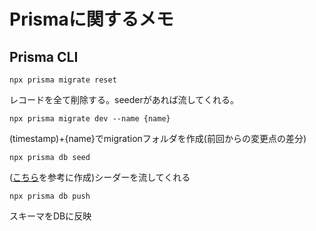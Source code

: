 # Prismaに関するメモ
## Prisma CLI
```
npx prisma migrate reset
```
レコードを全て削除する。seederがあれば流してくれる。

```
npx prisma migrate dev --name {name}
```
(timestamp)+{name}でmigrationフォルダを作成(前回からの変更点の差分)

```
npx prisma db seed
```
([こちら](https://www.prisma.io/docs/orm/prisma-migrate/workflows/seeding)を参考に作成)シーダーを流してくれる

```
npx prisma db push
```
スキーマをDBに反映

